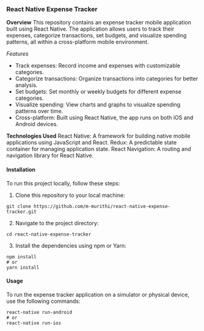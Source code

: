### React Native Expense Tracker

**Overview**
This repository contains an expense tracker mobile application built using React Native. The application allows users to track their expenses, categorize transactions, set budgets, and visualize spending patterns, all within a cross-platform mobile environment.

_Features_
- Track expenses: Record income and expenses with customizable categories.
- Categorize transactions: Organize transactions into categories for better analysis.
- Set budgets: Set monthly or weekly budgets for different expense categories.
- Visualize spending: View charts and graphs to visualize spending patterns over time.
- Cross-platform: Built using React Native, the app runs on both iOS and Android devices.

**Technologies Used**
React Native: A framework for building native mobile applications using JavaScript and React.
Redux: A predictable state container for managing application state.
React Navigation: A routing and navigation library for React Native.

#### Installation
To run this project locally, follow these steps:
1. Clone this repository to your local machine:
```
git clone https://github.com/m-murithi/react-native-expense-tracker.git
```
2. Navigate to the project directory:
```
cd react-native-expense-tracker
```
3. Install the dependencies using npm or Yarn:
```
npm install
# or
yarn install
```
#### Usage
To run the expense tracker application on a simulator or physical device, use the following commands:
```
react-native run-android
# or
react-native run-ios

```

